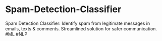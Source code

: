# Spam-Detection-Classifier
Spam Detection Classifier: Identify spam from legitimate messages in emails, texts &amp; comments. Streamlined solution for safer communication. #ML #NLP
